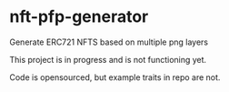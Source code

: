 # nft-pfp-generator
Generate ERC721 NFTS based on multiple png layers

This project is in progress and is not functioning yet. 

Code is opensourced, but example traits in repo are not.
